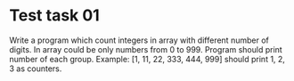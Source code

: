 # Test task 01

Write a program which count integers in array with different number of digits.
In array could be only numbers from 0 to 999.
Program should print number of each group.
Example:
[1, 11, 22, 333, 444, 999] should print 1, 2, 3 as counters.